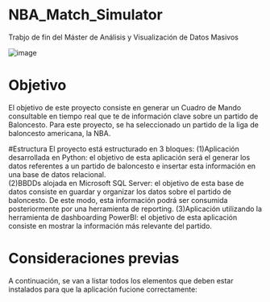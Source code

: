 # NBA_Match_Simulator
Trabjo de fin del Máster de Análisis y Visualización de Datos Masivos

![image](https://user-images.githubusercontent.com/37518023/168859275-cabb8905-933f-48c9-869f-16fa8a08bad4.png)

# Objetivo
El objetivo de este proyecto consiste en generar un Cuadro de Mando consultable en tiempo real que te de información clave sobre un partido de Baloncesto. Para este proyecto, se ha seleccionado un partido de la liga de baloncesto americana, la NBA. 

#Estructura
El proyecto está estructurado en 3 bloques:
  (1)Aplicación desarrollada en Python: el objetivo de esta aplicación será el generar los datos referentes a un partido de baloncesto e insertar esta información en una      base de datos relacional.   
  (2)BBDDs alojada en Microsoft SQL Server: el objetivo de esta base de datos consiste en guardar y organizar los datos sobre el partido de baloncesto. De este modo,          esta información podrá ser consumida posteriormente por una herramienta de reporting. 
  (3)Aplicación utilizando la herramienta de dashboarding PowerBI: el objetivo de esta aplicación consiste en mostrar la información más relevante del partido.  
  
# Consideraciones previas

A continuación, se van a listar todos los elementos que deben estar instalados para que la aplicación fucione correctamente:
